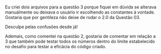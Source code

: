 Eu criei dois arquivos para a questão 3 porque fiquei em dúvida se alterava manualmente
ou deixava o usuário ir escolhendo as constantes à vontade. Gostaria que por gentileza não deixe
de rodar o 2.0 da Questão 03.

Desculpe pelas confusões desde já!

Ademais, como comentei na questão 2, gostaria de comentar em relação a 3 que também pode testar
todos os números dentro do limite estabelecido no desafio para testar a eficácia do código criado.
